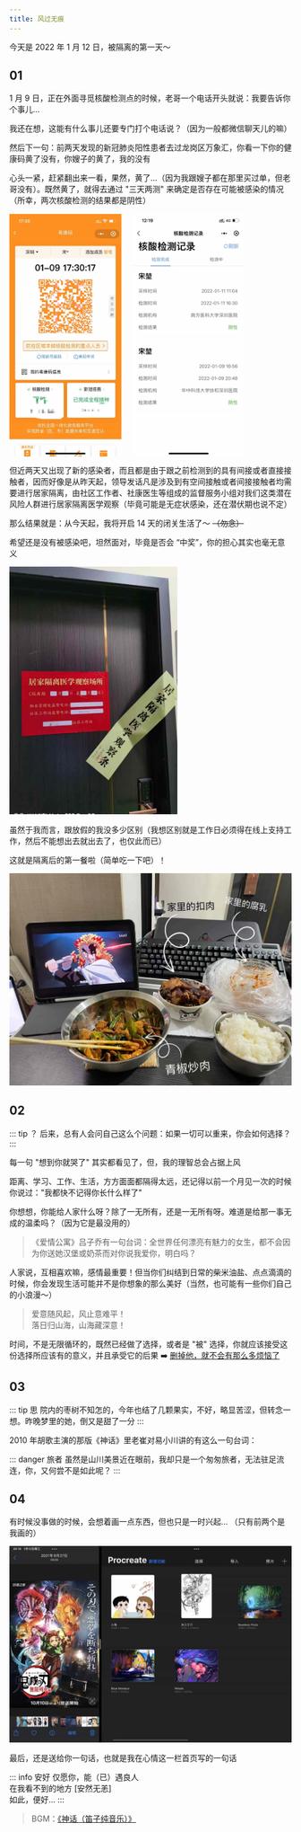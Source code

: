 ```yaml
---
title: 风过无痕
---
```


今天是 2022 年 1 月 12 日，被隔离的第一天～

## 01

1 月 9 日，正在外面寻觅核酸检测点的时候，老哥一个电话开头就说：我要告诉你个事儿...

我还在想，这能有什么事儿还要专门打个电话说？（因为一般都微信聊天儿的嘛）

然后下一句：前两天发现的新冠肺炎阳性患者去过龙岗区万象汇，你看一下你的健康码黄了没有，你嫂子的黄了，我的没有

心头一紧，赶紧翻出来一看，果然，黄了...（因为我跟嫂子都在那里买过单，但老哥没有）。既然黄了，就得去通过 "三天两测" 来确定是否存在可能被感染的情况（所幸，两次核酸检测的结果都是阴性）

<div style="display: flex; align-items: center;">
  <img src="/images/yellow_code.jpg" alt="yellow code" width="200" style="margin-right: 20px;">
  <img src="/images/record.jpg" alt="test record" width="200">
</div>

但近两天又出现了新的感染者，而且都是由于跟之前检测到的具有间接或者直接接触者，因而好像是从昨天起，领导发话凡是涉及到有空间接触或者间接接触者均需要进行居家隔离，由社区工作者、社康医生等组成的监督服务小组对我们这类潜在风险人群进行居家隔离医学观察（毕竟可能是无症状感染，还在潜伏期也说不定）

那么结果就是：从今天起，我将开启 14 天的闭关生活了～ ~~（勿念）~~

希望还是没有被感染吧，坦然面对，毕竟是否会 “中奖”，你的担心其实也毫无意义

<img src="/images/seal.jpg" alt="seal" width="300">

虽然于我而言，跟放假的我没多少区别（我想区别就是工作日必须得在线上支持工作，然后不能想出去就出去了，也仅此而已）

这就是隔离后的第一餐啦（简单吃一下吧）！

<img src="/images/first_meal.jpg" alt="first meal">

## 02

::: tip ？
后来，总有人会问自己这么个问题：如果一切可以重来，你会如何选择？
:::

每一句 "想到你就哭了" 其实都看见了，但，我的理智总会占据上风

距离、学习、工作、生活，方方面面都隔得太远，还记得以前一个月见一次的时候你说过："我都快不记得你长什么样了"

你想想，你能给人家什么呀？除了一无所有，还是一无所有呀。难道是给那一事无成的温柔吗？（因为它是最没用的）

> 《爱情公寓》吕子乔有一句台词：全世界任何漂亮有魅力的女生，都不会因为你送她汉堡或奶茶而对你说我爱你，明白吗？

人家说，互相喜欢嘛，感情最重要！但当你们纠结到日常的柴米油盐、点点滴滴的时候，你会发现生活可能并不是你想象的那么美好（当然，也可能有一些你们自己的小浪漫～）

> 爱意随风起，风止意难平！<br/>落日归山海，山海藏深意！

时间，不是无限循环的，既然已经做了选择，或者是 "被" 选择，你就应该接受这份选择所应该有的意义，并且承受它的后果 ➡️ [删掉他，就不会有那么多烦恼了](https://mp.weixin.qq.com/s/HCuRN25_7TPFUG3B1vu5JA)

## 03

::: tip 思
院内的枣树不知怎的，今年也结了几颗果实，不好，略显苦涩，但转念一想。昨晚梦里的她，倒又是甜了一分
:::

2010 年胡歌主演的那版《神话》里老崔对易小川讲的有这么一句台词：

::: danger 旅者
虽然是山川美景近在眼前，我却只是一个匆匆旅者，无法驻足流连，你，又何尝不是如此呢？
:::

## 04

有时候没事做的时候，会想着画一点东西，但也只是一时兴起... （只有前两个是我画的）

<img src="/images/draw_avatar.jpg" alt="avatar">

最后，还是送给你一句话，也就是我在心情这一栏首页写的一句话

::: info 安好
仅愿你，能（已）遇良人<br/>
在我看不到的地方 [安然无恙]<br/>
如此，便好...
:::

> BGM：[《神话（笛子纯音乐）》](https://music.163.com/#/song?id=1911031866)
